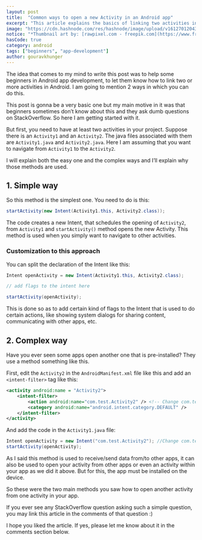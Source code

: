 ```yaml
---
layout: post
title:  "Common ways to open a new Activity in an Android app"
excerpt: "This article explains the basics of linking two activities in Android using Intents."
image: "https://cdn.hashnode.com/res/hashnode/image/upload/v1612701204335/IlBdysPPI.png"
notice: "*Thumbnail art by: [rawpixel.com - freepik.com](https://www.freepik.com/psd/background)*"
hasCode: true
category: android
tags: ["beginners", "app-development"]
author: gouravkhunger
---
```


The idea that comes to my mind to write this post was to help some beginners in Android app development, to let them know how to link two or more activities in Android. I am going to mention 2 ways in which you can do this.

This post is gonna be a very basic one but my main motive in it was that beginners sometimes don’t know about this and they ask dumb questions on StackOverflow. So here I am getting started with it. 

But first, you need to have at least two activities in your project. Suppose there is an `Activity1` and an `Activity2`. The java files associated with them are `Activity1.java` and `Activity2.java`. Here I am assuming that you want to navigate from `Activity1` to the `Activity2`.

I will explain both the easy one and the complex ways and I’ll explain why those methods are used.

## 1. Simple way

So this method is the simplest one. You need to do is this:

```java
startActivity(new Intent(Activity1.this, Activity2.class));
```

The code creates a new Intent, that schedules the opening of `Activity2`, from `Activity1` and `startActivity()` method opens the new Activity. This method is used when you simply want to navigate to other activities.

### Customization to this approach

You can split the declaration of the Intent like this:

```java
Intent openActivity = new Intent(Activity1.this, Activity2.class);

// add flags to the intent here

startActivity(openActivity);
```

This is done so as to add certain kind of flags to the Intent that is used to do certain actions, like showing system dialogs for sharing content, communicating with other apps, etc.

## 2. Complex way

Have you ever seen some apps open another one that is pre-installed? They use a method something like this. 

First, edit the `Activity2` in the `AndroidManifest.xml` file like this and add an `<intent-filter>` tag like this:

```xml
<activity android:name = "Activity2"> 
    <intent-filter> 
        <action android:name="com.test.Activity2" /> <!-- Change com.test with your own package name --> 
        <category android:name="android.intent.category.DEFAULT" />
    </intent-filter> 
</activity> 
```

And add the code in the `Activity1.java` file:

```java
Intent openActivity = new Intent("com.test.Activity2"); //Change com.test with your own package name
startActivity(openActivity);
```

As I said this method is used to receive/send data from/to other apps, it can also be used to open your activity from other apps or even an activity within your app as we did it above. But for this, the app must be installed on the device.

So these were the two main methods you saw how to open another activity from one activity in your app.

If you ever see any StackOverflow question asking such a simple question, you may link this article in the comments of that question :)

I hope you liked the article. If yes, please let me know about it in the comments section below.